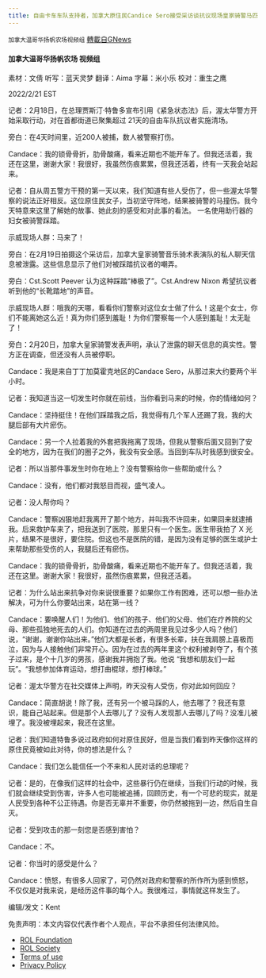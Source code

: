 ```yaml
---
title: 自由卡车车队支持者，加拿大原住民Candice Sero接受采访谈抗议现场皇家骑警马匹踩踏事件
---
```

`加拿大温哥华扬帆农场视频组` [轉載自GNews](https://gnews.org/zh-hans/2066229/)

#### 加拿大温哥华扬帆农场 视频组

素材：文倩
听写：蓝天灵梦
翻译：Aima
字幕：米小乐
校对：重生之鹰

2022/2/21 EST

记者：2月18日，在总理贾斯汀·特鲁多宣布引用《紧急状态法》后，渥太华警方开始采取行动，对在首都街道已聚集超过 21天的自由车队抗议者实施清场。

旁白：在4天时间里，近200人被捕，数人被警察打伤。

Candace：我的锁骨骨折，肋骨酸痛，看来近期也不能开车了。但我还活着，我还在这里，谢谢大家！我很好，我虽然伤痕累累，但我还活着，终有一天我会站起来。

记者：自从周五警方干预的第一天以来，我们知道有些人受伤了，但一些渥太华警察的说法正好相反。这位原住民女子，当初坚守阵地，结果被骑警的马撞伤。我今天特意来这里了解她的故事、她此刻的感受和对此事的看法。
一名使用助行器的妇女被骑警踩踏。

示威现场人群：马来了！

旁白：在2月19日拍摄这个采访后，加拿大皇家骑警音乐骑术表演队的私人聊天信息被泄露。这些信息显示了他们对被踩踏抗议者的嘲弄。

旁白：Cst.Scott Peever 认为这种踩踏“棒极了”。Cst.Andrew Nixon 希望抗议者听到他的“长靴踏地”的声音。

示威现场人群：哦我的天哪，看看你们警察对这位女士做了什么！这是个女士，你们不能离她这么近！真为你们感到羞耻！为你们警察每一个人感到羞耻！太无耻了！

旁白：2月20日，加拿大皇家骑警发表声明，承认了泄露的聊天信息的真实性。警方正在调查，但还没有人员被停职。

Candace：我是来自丁丁加莫霍克地区的Candace Sero，从那过来大约要两个半小时。

记者：我知道当这一切发生时你就在前线，当你看到马来的时候，你的情绪如何？

Candace：坚持挺住！在他们踩踏我之后，我觉得有几个军人还踢了我，我的大腿后部有大片瘀伤。

Candace：另一个人拉着我的外套把我拖离了现场，但我从警察后面又回到了安全的地方，因为在我们的圈子之外，我没有安全感。当回到车队时我感到很安全。

记者：所以当那件事发生时你在地上？没有警察给你一些帮助或什么？

Candace：没有，他们都对我怒目而视，盛气凌人。

记者：没人帮你吗？

Candace：警察凶狠地赶我离开了那个地方，并叫我不许回来，如果回来就逮捕我。后来救护车来了，把我送到了医院，那里只有一个医生。医生带我拍了 X 光片，结果不是很好，要住院。但这也不是医院的错，是因为没有足够的医生或护士来帮助那些受伤的人，我腿后还有瘀伤。

Candace：我的锁骨骨折，肋骨酸痛，看来近期也不能开车了。但我还活着，我还在这里。谢谢大家！我很好，虽然伤痕累累，但我还活着。

记者：为什么站出来抗争对你来说很重要？如果你工作有困难，还可以想一些办法解决，可为什么你要站出来，站在第一线？

Candace：要唤醒人们！为他们、他们的孩子、他们的父母、他们在疗养院的父母、那些孤独地死去的人们。你知道在过去的两周里我见过多少人吗？他们说，“谢谢，谢谢你站出来。”他们大都是长者，有很多长辈，扶在我肩膀上喜极而泣，因为与人接触他们非常开心。因为在过去的两年里这个权利被剥夺了，有个孩子过来，是个十几岁的男孩，感谢我并拥抱了我。他说 “我想和朋友们一起玩”。“我想参加体育运动，想打曲棍球，想打棒球。”

记者：渥太华警方在社交媒体上声明，昨天没有人受伤，你对此如何回应？

Candace：简直胡说！除了我，还有另一个被马踩的人，他去哪了？我还有意识，能自己站起来。但是那个人去哪儿了？没有人发现那人去哪儿了吗？没准儿被埋了。我没被埋起来，我还在这里。

记者：我们知道特鲁多说过政府如何对原住民好，但是当我们看到昨天像你这样的原住民竟被如此对待，你的想法是什么？

Candace：我们怎么能信任一个不来和人民对话的总理呢？

记者：是的，在像我们这样的社会中，这些暴行仍在继续，当我们行动的时候，我们就会继续受到伤害，许多人也可能被追捕，回顾历史，有一个可悲的现实，就是人民受到各种不公正待遇。你是否无辜并不重要，你仍然被拖到一边，然后自生自灭。

记者：受到攻击的那一刻您是否感到害怕？

Candace：不。

记者：你当时的感受是什么？

Candace：愤怒，有很多人回家了，可仍然对政府和警察的所作所为感到愤怒，不仅仅是对我来说，是经历这件事的每个人。我很难过，事情就这样发生了。

编辑/发文：Kent



免责声明：本文内容仅代表作者个人观点，平台不承担任何法律风险。

- [ROL Foundation](https://rolfoundation.org/)
- [ROL Society](https://rolsociety.org/)
- [Terms of use](https://gnews.org/terms-of-use-3/)
- [Privacy Policy](https://gnews.org/privacy-policy/)

